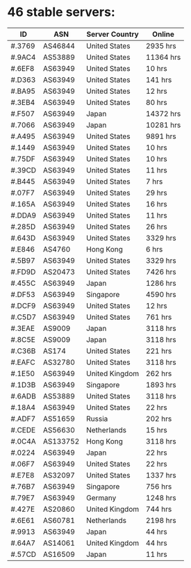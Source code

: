 # 46 stable servers:

| ID | ASN | Server Country | Online |
| ------ | ------ | ------ | ------ |
| #.3769 | AS46844 | United States | 2935 hrs |
| #.9AC4 | AS53889 | United States | 11364 hrs |
| #.6EF8 | AS63949 | United States | 10 hrs |
| #.D363 | AS63949 | United States | 141 hrs |
| #.BA95 | AS63949 | United States | 12 hrs |
| #.3EB4 | AS63949 | United States | 80 hrs |
| #.F507 | AS63949 | Japan | 14372 hrs |
| #.7066 | AS63949 | Japan | 10281 hrs |
| #.A495 | AS63949 | United States | 9891 hrs |
| #.1449 | AS63949 | United States | 10 hrs |
| #.75DF | AS63949 | United States | 10 hrs |
| #.39CD | AS63949 | United States | 11 hrs |
| #.B445 | AS63949 | United States | 7 hrs |
| #.07F7 | AS63949 | United States | 29 hrs |
| #.165A | AS63949 | United States | 16 hrs |
| #.DDA9 | AS63949 | United States | 11 hrs |
| #.285D | AS63949 | United States | 26 hrs |
| #.643D | AS63949 | United States | 3329 hrs |
| #.E846 | AS4760 | Hong Kong | 6 hrs |
| #.5B97 | AS63949 | United States | 3329 hrs |
| #.FD9D | AS20473 | United States | 7426 hrs |
| #.455C | AS63949 | Japan | 1286 hrs |
| #.DF53 | AS63949 | Singapore | 4590 hrs |
| #.DCF9 | AS63949 | United States | 12 hrs |
| #.C5D7 | AS63949 | United States | 761 hrs |
| #.3EAE | AS9009 | Japan | 3118 hrs |
| #.8C5E | AS9009 | Japan | 3118 hrs |
| #.C36B | AS174 | United States | 221 hrs |
| #.EAFC | AS32780 | United States | 3118 hrs |
| #.1E50 | AS63949 | United Kingdom | 262 hrs |
| #.1D3B | AS63949 | Singapore | 1893 hrs |
| #.6ADB | AS53889 | United States | 3118 hrs |
| #.18A4 | AS63949 | United States | 22 hrs |
| #.ADF7 | AS51659 | Russia | 202 hrs |
| #.CEDE | AS56630 | Netherlands | 15 hrs |
| #.0C4A | AS133752 | Hong Kong | 3118 hrs |
| #.0224 | AS63949 | Japan | 22 hrs |
| #.06F7 | AS63949 | United States | 22 hrs |
| #.E7E8 | AS32097 | United States | 1337 hrs |
| #.76B7 | AS63949 | Singapore | 756 hrs |
| #.79E7 | AS63949 | Germany | 1248 hrs |
| #.427E | AS20860 | United Kingdom | 744 hrs |
| #.6E61 | AS60781 | Netherlands | 2198 hrs |
| #.9913 | AS63949 | Japan | 44 hrs |
| #.64A7 | AS14061 | United Kingdom | 44 hrs |
| #.57CD | AS16509 | Japan | 11 hrs |

